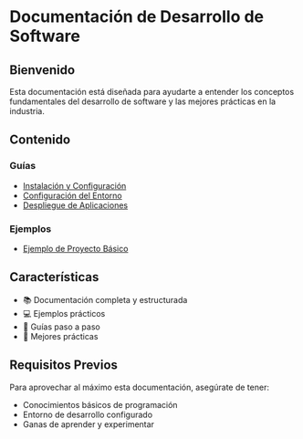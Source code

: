 # Documentación de Desarrollo de Software

## Bienvenido

Esta documentación está diseñada para ayudarte a entender los conceptos fundamentales del desarrollo de software y las mejores prácticas en la industria.

## Contenido

### Guías

- [Instalación y Configuración](guia/instalacion.md)
- [Configuración del Entorno](guia/configuracion.md)
- [Despliegue de Aplicaciones](guia/despliegue.md)

### Ejemplos

- [Ejemplo de Proyecto Básico](ejemplos/ejemplo1.md)

## Características

- 📚 Documentación completa y estructurada
- 💻 Ejemplos prácticos
- 🔧 Guías paso a paso
- 🎯 Mejores prácticas

## Requisitos Previos

Para aprovechar al máximo esta documentación, asegúrate de tener:

- Conocimientos básicos de programación
- Entorno de desarrollo configurado
- Ganas de aprender y experimentar
